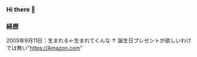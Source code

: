 ### Hi there 👋

### 経歴
2005年9月11日：生まれる←生まれてくんな
↑
誕生日プレゼントが欲しいわけでは無い"https://Amazon.com"
<!--
**suzukakosenkyomuka/suzukakosenkyomuka** is a ✨ _special_ ✨ repository because its `README.md` (this file) appears on your GitHub profile.

Here are some ideas to get you started:

- 🔭 I’m currently working on ...
- 🌱 I’m currently learning ...
- 👯 I’m looking to collaborate on ...
- 🤔 I’m looking for help with ...
- 💬 Ask me about ...
- 📫 How to reach me: ...
- 😄 Pronouns: ...
- ⚡ Fun fact: ...
-->
